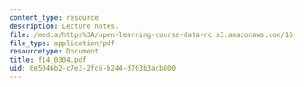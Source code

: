 ```yaml
---
content_type: resource
description: Lecture notes.
file: /media/https%3A/open-learning-course-data-rc.s3.amazonaws.com/16-01-unified-engineering-i-ii-iii-iv-fall-2005-spring-2006/6e5046b2c7e32fc6b244d703b3acb800_f14_0304.pdf
file_type: application/pdf
resourcetype: Document
title: f14_0304.pdf
uid: 6e5046b2-c7e3-2fc6-b244-d703b3acb800
---
```

